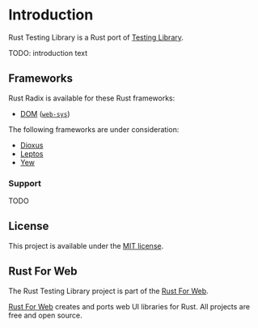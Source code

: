 # Introduction

Rust Testing Library is a Rust port of [Testing Library](https://testing-library.com/).

TODO: introduction text

## Frameworks

Rust Radix is available for these Rust frameworks:

-   [DOM](./packages/dom) ([`web-sys`](https://rustwasm.github.io/wasm-bindgen/web-sys/index.html))

The following frameworks are under consideration:

-   [Dioxus](https://dioxuslabs.com/)
-   [Leptos](https://leptos.dev/)
-   [Yew](https://yew.rs/)

### Support

TODO

## License

This project is available under the [MIT license](https://github.com/RustForWeb/radix/blob/main/LICENSE.md).

## Rust For Web

The Rust Testing Library project is part of the [Rust For Web](https://github.com/RustForWeb).

[Rust For Web](https://github.com/RustForWeb) creates and ports web UI libraries for Rust. All projects are free and open source.
